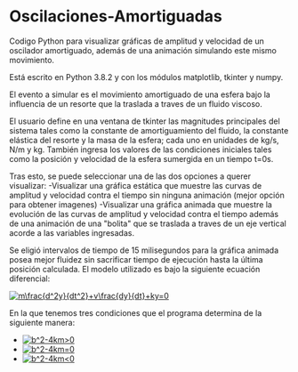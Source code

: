 # Oscilaciones-Amortiguadas

Codigo Python para visualizar gráficas de amplitud y velocidad de un oscilador amortiguado, además de una animación simulando este mismo movimiento.

Está escrito en Python 3.8.2 y con los módulos matplotlib, tkinter y numpy.

El evento a simular es el movimiento amortiguado de una esfera bajo la influencia de un resorte que la traslada a traves de un fluido viscoso.

El usuario define en una ventana de tkinter las magnitudes principales del sistema tales como la constante de amortiguamiento del fluido, la constante elástica del resorte y la masa de la esfera; cada uno en unidades de kg/s, N/m y kg. También ingresa los valores de las condiciones iniciales tales como la posición y velocidad de la esfera sumergida en un tiempo t=0s.

Tras esto, se puede seleccionar una de las dos opciones a querer visualizar:
-Visualizar una gráfica estática que muestre las curvas de amplitud y velocidad contra el tiempo sin ninguna animación (mejor opción para obtener imagenes)
-Visualizar una gráfica animada que muestre la evolución de las curvas de amplitud y velocidad contra el tiempo además de una animación de una "bolita" que se traslada a traves de un eje vertical acorde a las variables ingresadas.

Se eligió intervalos de tiempo de 15 milisegundos para la gráfica animada posea mejor fluidez sin sacrificar tiempo de ejecución hasta la última posición calculada.
El modelo utilizado es bajo la siguiente ecuación diferencial:

<a href="https://www.codecogs.com/eqnedit.php?latex=m\frac{d^2y}{dt^2}&plus;v\frac{dy}{dt}&plus;ky=0" target="_blank"><img src="https://latex.codecogs.com/gif.latex?m\frac{d^2y}{dt^2}&plus;v\frac{dy}{dt}&plus;ky=0" title="m\frac{d^2y}{dt^2}+v\frac{dy}{dt}+ky=0" /></a>

En la que tenemos tres condiciones que el programa determina de la siguiente manera:
- <a href="https://www.codecogs.com/eqnedit.php?latex=b^2-4km>0" target="_blank"><img src="https://latex.codecogs.com/gif.latex?b^2-4km>0" title="b^2-4km>0" /></a>
- <a href="https://www.codecogs.com/eqnedit.php?latex=b^2-4km=0" target="_blank"><img src="https://latex.codecogs.com/gif.latex?b^2-4km=0" title="b^2-4km=0" /></a>
- <a href="https://www.codecogs.com/eqnedit.php?latex=b^2-4km<0" target="_blank"><img src="https://latex.codecogs.com/gif.latex?b^2-4km<0" title="b^2-4km<0" /></a>
